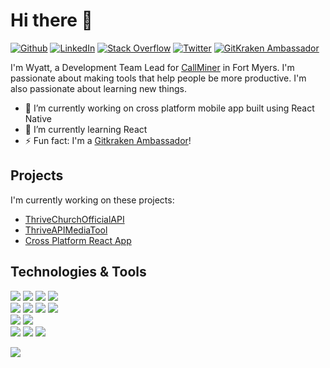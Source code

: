 # Hi there 👋
[![Github](https://img.shields.io/badge/GitHub-%23181717.svg?&style=for-the-badge&logo=github&logoColor=white)](https://github.com/ksigWyatt)
[![LinkedIn](https://img.shields.io/badge/LinkedIn-%230A66C2.svg?&style=for-the-badge&logo=linkedin&logoColor=white)](https://www.linkedin.com/in/wyatt-baggett-32a25784/)
[![Stack Overflow](https://img.shields.io/badge/Stack%20Overflow-%23F58025.svg?&style=for-the-badge&logo=stack%20overflow&logoColor=white)](https://stackoverflow.com/users/6448167/ksigwyatt)
[![Twitter](https://img.shields.io/badge/Twitter-%231DA1F2.svg?&style=for-the-badge&logo=twitter&logoColor=white)](https://twitter.com/ksigwyatt)
[![GitKraken Ambassador](https://img.shields.io/badge/Gitkraken%20Ambassador-%23179287.svg?&style=for-the-badge&logo=gitkraken&logoColor=white)](https://www.gitkraken.com/meet-the-gitkraken-ambassadors#:~:text=GITKRAKEN%20TESTIMONIAL-,Wyatt%20Baggett,-%F0%9F%87%BA%F0%9F%87%B8)

I'm Wyatt, a Development Team Lead for [CallMiner](https://callminer.com/) in Fort Myers. I'm passionate about making tools that help people be more productive. I'm also passionate about learning new things.

- 🔭 I’m currently working on cross platform mobile app built using React Native
- 🌱 I’m currently learning React
- ⚡ Fun fact: I'm a [Gitkraken Ambassador](https://www.gitkraken.com/ambassador)!

## Projects
I'm currently working on these projects:
- [ThriveChurchOfficialAPI](https://github.com/ThriveCommunityChurch/ThriveChurchOfficialAPI)
- [ThriveAPIMediaTool](https://github.com/ThriveCommunityChurch/ThriveAPIMediaTool)
- [Cross Platform React App](https://github.com/ThriveCommunityChurch/ThriveChurchOfficialApp_CrossPlatform)

## Technologies & Tools
![](https://img.shields.io/badge/Lang-C%23-informational?style=flat&logo=csharp&logoColor=white&color=008040)
![](https://img.shields.io/badge/Lang-Swift-informational?style=flat&logo=swift&logoColor=white&color=008040)
![](https://img.shields.io/badge/Lang-Python-informational?style=flat&logo=python&logoColor=white&color=008040)
![](https://img.shields.io/badge/Lang-TypeScript-informational?style=flat&logo=typescript&logoColor=white&color=008040)
<br>
![](https://img.shields.io/badge/Tool-Mongo%20DB-informational?style=flat&logo=mongodb&logoColor=white&color=008040)
![](https://img.shields.io/badge/Tool-Visual%20Studio-informational?style=flat&logo=visual%20studio&logoColor=white&color=008040)
![](https://img.shields.io/badge/Tool-VS%20Code-informational?style=flat&logo=visual%20studio%20code&logoColor=white&color=008040)
![](https://img.shields.io/badge/Tool-Xcode-informational?style=flat&logo=xcode&logoColor=white&color=008040)
<br>
![](https://img.shields.io/badge/Framework-.NET-informational?style=flat&logo=.net&logoColor=white&color=008040)
![](https://img.shields.io/badge/Framework-Angular-informational?style=flat&logo=angular&logoColor=white&color=008040)
<br>
![](https://img.shields.io/badge/DevOps-Azure%20DevOps-informational?style=flat&logo=azure%20devops&logoColor=white&color=008040)
![](https://img.shields.io/badge/DevOps-Git-informational?style=flat&logo=git&logoColor=white&color=008040)
![](https://img.shields.io/badge/DevOps-TFVC-informational?style=flat&logo=azure%20devops&logoColor=white&color=008040)

![](https://komarev.com/ghpvc/?username=ksigwyatt&style=flat-square)
